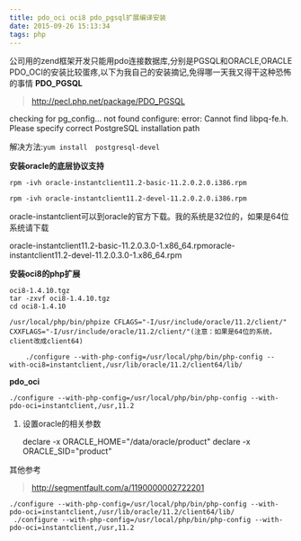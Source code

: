 ```yaml
---
title: pdo_oci oci8 pdo_pgsql扩展编译安装
date: 2015-09-26 15:13:34
tags: php
---
```


公司用的zend框架开发只能用pdo连接数据库,分别是PGSQL和ORACLE,ORACLE  PDO_OCI的安装比较蛋疼,以下为我自己的安装摘记,免得哪一天我又得干这种恐怖的事情
**PDO_PGSQL**

> http://pecl.php.net/package/PDO_PGSQL

checking for pg_config… not found  configure: error: Cannot find libpq-fe.h. Please specify correct PostgreSQL  installation path

解决方法:`yum install  postgresql-devel`

**安装oracle的底层协议支持**

    rpm -ivh oracle-instantclient11.2-basic-11.2.0.2.0.i386.rpm
    
    rpm -ivh oracle-instantclient11.2-devel-11.2.0.2.0.i386.rpm

oracle-instantclient可以到oracle的官方下载。我的系统是32位的，如果是64位系统请下载

oracle-instantclient11.2-basic-11.2.0.3.0-1.x86_64.rpmoracle-instantclient11.2-devel-11.2.0.3.0-1.x86_64.rpm

**安装oci8的php扩展**

    oci8-1.4.10.tgz  
    tar -zxvf oci8-1.4.10.tgz    
    cd oci8-1.4.10

    /usr/local/php/bin/phpize CFLAGS="-I/usr/include/oracle/11.2/client/" CXXFLAGS="-I/usr/include/oracle/11.2/client/"(注意：如果是64位的系统，client改成client64)
    
        ./configure --with-php-config=/usr/local/php/bin/php-config --with-oci8=instantclient,/usr/lib/oracle/11.2/client64/lib/

**pdo_oci**

    ./configure --with-php-config=/usr/local/php/bin/php-config --with-pdo-oci=instantclient,/usr,11.2



 1. 设置oracle的相关参数

    declare -x ORACLE_HOME="/data/oracle/product"
    declare -x ORACLE_SID="product"

其他参考

> http://segmentfault.com/a/1190000002722201

    ./configure --with-php-config=/usr/local/php/bin/php-config --with-pdo-oci=instantclient,/usr/lib/oracle/11.2/client64/lib/
     ./configure --with-php-config=/usr/local/php/bin/php-config --with-pdo-oci=instantclient,/usr,11.2